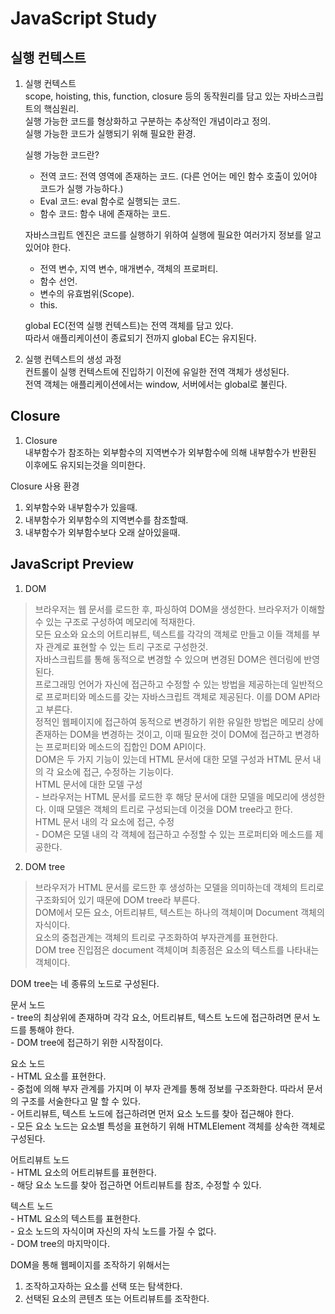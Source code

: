 # JavaScript Study

## 실행 컨텍스트  

1. 실행 컨텍스트  
    scope, hoisting, this, function, closure 등의 동작원리를 담고 있는 자바스크립트의 핵심원리.  
    실행 가능한 코드를 형상화하고 구분하는 추상적인 개념이라고 정의.  
    실행 가능한 코드가 실행되기 위해 필요한 환경.  

    실행 가능한 코드란?
      - 전역 코드: 전역 영역에 존재하는 코드.  (다른 언어는 메인 함수 호출이 있어야 코드가 실행 가능하다.)  
      - Eval 코드: eval 함수로 실행되는 코드.  
      - 함수 코드: 함수 내에 존재하는 코드.  

    자바스크립트 엔진은 코드를 실행하기 위하여 실행에 필요한 여러가지 정보를 알고 있어야 한다.  
      - 전역 변수, 지역 변수, 매개변수, 객체의 프로퍼티.  
      - 함수 선언.  
      - 변수의 유효범위(Scope).  
      - this.  

    global EC(전역 실행 컨텍스트)는 전역 객체를 담고 있다.  
    따라서 애플리케이션이 종료되기 전까지 global EC는 유지된다.  

2. 실행 컨텍스트의 생성 과정  
    컨트롤이 실행 컨텍스트에 진입하기 이전에 유일한 전역 객체가 생성된다.  
    전역 객체는 애플리케이션에서는 window, 서버에서는 global로 불린다.  

## Closure

1. Closure  
    내부함수가 참조하는 외부함수의 지역변수가 외부함수에 의해 내부함수가 반환된 이후에도 유지되는것을 의미한다.  

Closure 사용 환경  
  1. 외부함수와 내부함수가 있을때.  
  2. 내부함수가 외부함수의 지역변수를 참조할때.  
  3. 내부함수가 외부함수보다 오래 살아있을때.  


## JavaScript Preview  

1. DOM  
  > 브라우저는 웹 문서를 로드한 후, 파싱하여 DOM을 생성한다.  브라우저가 이해할 수 있는 구조로 구성하여 메모리에 적재한다.  
  모든 요소와 요소의 어트리뷰트, 텍스트를 각각의 객체로 만들고 이들 객체를 부자 관계로 표현할 수 있는 트리 구조로 구성한것.  
  자바스크립트를 통해 동적으로 변경할 수 있으며 변경된 DOM은 렌더링에 반영된다.  
  프로그래밍 언어가 자신에 접근하고 수정할 수 있는 방법을 제공하는데 일반적으로 프로퍼티와 메소드를 갖는 자바스크립트 객체로 제공된다. 이를 DOM API라고 부른다.  
  정적인 웹페이지에 접근하여 동적으로 변경하기 위한 유일한 방법은 메모리 상에 존재하는 DOM을 변경하는 것이고, 이때 필요한 것이 DOM에 접근하고 변경하는 프로퍼티와 메소드의 집합인 DOM API이다.  
  DOM은 두 가지 기능이 있는데 HTML 문서에 대한 모델 구성과 HTML 문서 내의 각 요소에 접근, 수정하는 기능이다.   
  HTML 문서에 대한 모델 구성    
    - 브라우저는 HTML 문서를 로드한 후 해당 문서에 대한 모델을 메모리에 생성한다. 이때 모델은 객체의 트리로 구성되는데 이것을 DOM tree라고 한다.  
  HTML 문서 내의 각 요소에 접근, 수정  
    - DOM은 모델 내의 각 객체에 접근하고 수정할 수 있는 프로퍼티와 메소드를 제공한다.  


2. DOM tree
  > 브라우저가 HTML 문서를 로드한 후 생성하는 모델을 의미하는데 객체의 트리로 구조화되어 있기 때문에 DOM tree라 부른다.  
  DOM에서 모든 요소, 어트리뷰트, 텍스트는 하나의 객체이며 Document 객체의 자식이다.  
  요소의 중첩관계는 객체의 트리로 구조화하여 부자관계를 표현한다.  
  DOM tree 진입점은 document 객체이며 최종점은 요소의 텍스트를 나타내는 객체이다.  

  DOM tree는 네 종류의 노드로 구성된다.  

  문서 노드  
    - tree의 최상위에 존재하며 각각 요소, 어트리뷰트, 텍스트 노드에 접근하려면 문서 노드를 통해야 한다.  
    - DOM tree에 접근하기 위한 시작점이다.  

  요소 노드  
    - HTML 요소를 표현한다.  
    - 중첩에 의해 부자 관계를 가지며 이 부자 관계를 통해 정보를 구조화한다. 따라서 문서의 구조를 서술한다고 말 할 수 있다.  
    - 어트리뷰트, 텍스트 노드에 접근하려면 먼저 요소 노드를 찾아 접근해야 한다.  
    - 모든 요소 노드는 요소별 특성을 표현하기 위해 HTMLElement 객체를 상속한 객체로 구성된다.  

  어트리뷰트 노드  
    - HTML 요소의 어트리뷰트를 표현한다.  
    - 해당 요소 노드를 찾아 접근하면 어트리뷰트를 참조, 수정할 수 있다.  

  텍스트 노드  
    - HTML 요소의 텍스트를 표현한다.  
    - 요소 노드의 자식이며 자신의 자식 노드를 가질 수 없다.  
    - DOM tree의 마지막이다.  
  
  DOM을 통해 웹페이지를 조작하기 위해서는  

  1. 조작하고자하는 요소를 선택 또는 탐색한다.  
  2. 선택된 요소의 콘텐츠 또는 어트리뷰트를 조작한다.  



  

